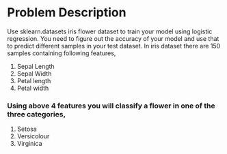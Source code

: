 

# Problem Description
Use sklearn.datasets iris flower dataset to train your model using logistic regression. You need
to figure out the accuracy of your model and use that to predict different samples in your test
dataset. In iris dataset there are 150 samples containing following features,
1. Sepal Length
2. Sepal Width
3. Petal length
4. Petal width
### Using above 4 features you will classify a flower in one of the three categories,
1. Setosa
2. Versicolour
3. Virginica
